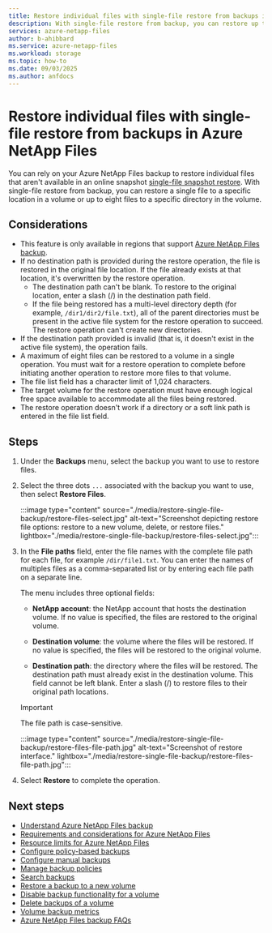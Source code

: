 ```yaml
---
title: Restore individual files with single-file restore from backups in Azure NetApp Files
description: With single-file restore from backup, you can restore up to eight files to a directory. 
services: azure-netapp-files
author: b-ahibbard
ms.service: azure-netapp-files
ms.workload: storage
ms.topic: how-to
ms.date: 09/03/2025
ms.author: anfdocs
---
```

# Restore individual files with single-file restore from backups in Azure NetApp Files

You can rely on your Azure NetApp Files backup to restore individual files that aren't available in an online snapshot [single-file snapshot restore](snapshots-restore-file-single.md). With single-file restore from backup, you can restore a single file to a specific location in a volume or up to eight files to a specific directory in the volume.

## Considerations

* This feature is only available in regions that support [Azure NetApp Files backup](backup-introduction.md#supported-regions).
* If no destination path is provided during the restore operation, the file is restored in the original file location. If the file already exists at that location, it's overwritten by the restore operation. 
    * The destination path can't be blank. To restore to the original location, enter a slash (/) in the destination path field. 
    * If the file being restored has a multi-level directory depth (for example, `/dir1/dir2/file.txt`), all of the parent directories must be present in the active file system for the restore operation to succeed. The restore operation can't create new directories. 
* If the destination path provided is invalid (that is, it doesn't exist in the active file system), the operation fails.
* A maximum of eight files can be restored to a volume in a single operation. You must wait for a restore operation to complete before initiating another operation to restore more files to that volume.
* The file list field has a character limit of 1,024 characters. 
* The target volume for the restore operation must have enough logical free space available to accommodate all the files being restored.
* The restore operation doesn't work if a directory or a soft link path is entered in the file list field.

## Steps

1. Under the **Backups** menu, select the backup you want to use to restore files.
1. Select the three dots `...` associated with the backup you want to use, then select **Restore Files**.

    :::image type="content" source="./media/restore-single-file-backup/restore-files-select.jpg" alt-text="Screenshot depicting restore file options: restore to a new volume, delete, or restore files." lightbox="./media/restore-single-file-backup/restore-files-select.jpg":::

1. In the **File paths** field, enter the file names with the complete file path for each file, for example `/dir/file1.txt`. You can enter the names of multiples files as a comma-separated list or by entering each file path on a separate line. 

    The menu includes three optional fields:

    * **NetApp account**: the NetApp account that hosts the destination volume. If no value is specified, the files are restored to the original volume.

    * **Destination volume**: the volume where the files will be restored. If no value is specified, the files will be restored to the original volume.

    * **Destination path**: the directory where the files will be restored. The destination path must already exist in the destination volume. This field cannot be left blank. Enter a slash (/) to restore files to their original path locations.

    >[!IMPORTANT]
    >The file path is case-sensitive. 
    
    :::image type="content" source="./media/restore-single-file-backup/restore-files-file-path.jpg" alt-text="Screenshot of restore interface." lightbox="./media/restore-single-file-backup/restore-files-file-path.jpg":::

1. Select **Restore** to complete the operation. 

## Next steps

* [Understand Azure NetApp Files backup](backup-introduction.md)
* [Requirements and considerations for Azure NetApp Files](backup-requirements-considerations.md)
* [Resource limits for Azure NetApp Files](azure-netapp-files-resource-limits.md)
* [Configure policy-based backups](backup-configure-policy-based.md)
* [Configure manual backups](backup-configure-manual.md)
* [Manage backup policies](backup-manage-policies.md)
* [Search backups](backup-search.md)
* [Restore a backup to a new volume](backup-restore-new-volume.md)
* [Disable backup functionality for a volume](backup-disable.md)
* [Delete backups of a volume](backup-delete.md)
* [Volume backup metrics](azure-netapp-files-metrics.md#volume-backup-metrics)
* [Azure NetApp Files backup FAQs](faq-backup.md)
